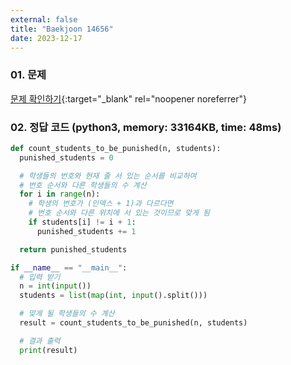 ```yaml
---
external: false
title: "Baekjoon 14656"
date: 2023-12-17
---
```


### 01. 문제

[문제 확인하기](https://www.acmicpc.net/problem/1205){:target="_blank" rel="noopener noreferrer"}

### 02. 정답 코드 (python3, memory: 33164KB, time: 48ms)

```python
def count_students_to_be_punished(n, students):
  punished_students = 0

  # 학생들의 번호와 현재 줄 서 있는 순서를 비교하여
  # 번호 순서와 다른 학생들의 수 계산
  for i in range(n):
    # 학생의 번호가 (인덱스 + 1)과 다르다면
    # 번호 순서와 다른 위치에 서 있는 것이므로 맞게 됨
    if students[i] != i + 1:
      punished_students += 1

  return punished_students

if __name__ == "__main__":
  # 입력 받기
  n = int(input())
  students = list(map(int, input().split()))

  # 맞게 될 학생들의 수 계산
  result = count_students_to_be_punished(n, students)

  # 결과 출력
  print(result)
```

